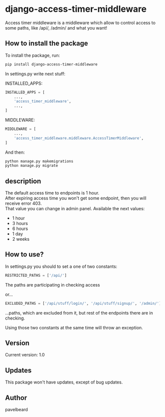 # django-access-timer-middleware

Access timer middleware is a middleware which allow to control access to some paths, like
/api/, /admin/ and what you want!


## How to install the package

To install the package, run:

```bash
pip install django-access-timer-middleware
```
In settings.py write next stuff:

INSTALLED_APPS:
```python
INSTALLED_APPS = [
    ...,
    'access_timer_middleware',
    ...,
]
```

MIDDLEWARE:
```python
MIDDLEWARE = [
    ...,
    'access_timer_middleware.middleware.AccessTimerMiddleware',
]
```

And then:

```bash
python manage.py makemigrations
python manage.py migrate
```
## description

The default access time to endpoints is 1 hour. <br/>
After expiring access time you won't get some endpoint, then you will receive error 403.<br/>
That value you can change in admin panel.
Available the next values:
<ul>
    <li>1 hour</li>
    <li>3 hours</li>
    <li>6 hours</li>
    <li>1 day</li>
    <li>2 weeks</li>
</ul>

## How to use?

In settings.py you should to set a one of two constants:



```python
RESTRICTED_PATHS = ['/api/']
```
The paths are participating in checking access

or...

```python
EXCLUDED_PATHS = ['/api/stuff/login/', '/api/stuff/signup/', '/admin/']
```
...paths, which are excluded from it, but rest of the endpoints there are in checking.

Using those two constants at the same time will throw an exception.


## Version

Current version: 1.0

## Updates

This package won't have updates, except of bug updates.

## Author

pavelbeard